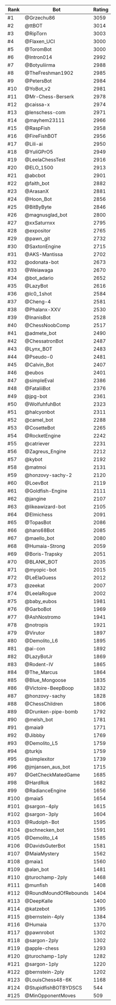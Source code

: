 Rank|Bot|Rating
---|---|---
#1|@Grzechu86|3059
#2|@ttBOT|3014
#3|@RipTorn|3003
#4|@Flaxen_UCI|3000
#5|@ToromBot|3000
#6|@Intron014|2992
#7|@Botyuliirma|2988
#8|@TheFreshman1902|2985
#9|@PetersBot|2984
#10|@YoBot_v2|2981
#11|@Mr-Chess-Berserk|2978
#12|@caissa-x|2974
#13|@lenschess-com|2971
#14|@mayhem23111|2966
#15|@RaspFish|2958
#16|@FireFishBOT|2956
#17|@Lili-ai|2950
#18|@YuliGPrO5|2949
#19|@LeelaChessTest|2916
#20|@ELO_1500|2913
#21|@abcbot|2901
#22|@faith_bot|2882
#23|@ArasanX|2881
#24|@Hoon_Bot|2856
#25|@BitByByte|2846
#26|@magnusglad_bot|2800
#27|@xxSaturnxx|2795
#28|@expositor|2765
#29|@pawn_git|2732
#30|@SaxtonEngine|2715
#31|@AKS-Mantissa|2702
#32|@odonata-bot|2673
#33|@Weiawaga|2670
#34|@bot_adario|2652
#35|@LazyBot|2616
#36|@lc0_1shot|2584
#37|@Cheng-4|2581
#38|@Phalanx-XXV|2530
#39|@InanisBot|2528
#40|@ChessNoobComp|2517
#41|@admete_bot|2490
#42|@ChessatronBot|2487
#43|@Lynx_BOT|2483
#44|@Pseudo-0|2481
#45|@Calvin_Bot|2407
#46|@eubos|2401
#47|@simpleEval|2386
#48|@FataliiBot|2376
#49|@jpg-bot|2361
#50|@WolfuhfuhBot|2323
#51|@halcyonbot|2311
#52|@camel_bot|2288
#53|@CosetteBot|2265
#54|@RocketEngine|2242
#55|@catriever|2231
#56|@Zagreus_Engine|2212
#57|@kybot|2192
#58|@matmoi|2131
#59|@honzovy-sachy-2|2120
#60|@LoevBot|2119
#61|@Goldfish-Engine|2111
#62|@jangine|2107
#63|@likeawizard-bot|2105
#64|@Elmichess|2091
#65|@TopasBot|2086
#66|@hans68Bot|2085
#67|@maello_bot|2080
#68|@Humaia-Strong|2059
#69|@Boris-Trapsky|2051
#70|@BLANK_BOT|2035
#71|@myopic-bot|2015
#72|@LeElaGuess|2012
#73|@zeekat|2007
#74|@LeelaRogue|2002
#75|@baby_eubos|1981
#76|@GarboBot|1969
#77|@AshNostromo|1941
#78|@notropis|1921
#79|@Virutor|1897
#80|@Demolito_L6|1895
#81|@ai-con|1892
#82|@LazyBotJr|1869
#83|@Rodent-IV|1865
#84|@The_Marcus|1864
#85|@Blue_Mongoose|1835
#86|@Victoire-BeepBoop|1832
#87|@honzovy-sachy|1828
#88|@ChessChildren|1806
#89|@Drunken-pipe-bomb|1792
#90|@melsh_bot|1781
#91|@maia9|1771
#92|@Jibbby|1769
#93|@Demolito_L5|1759
#94|@turkjs|1759
#95|@simplexitor|1739
#96|@jmjansen_aus_bot|1715
#97|@GetCheckMatedGame|1685
#98|@HardRok|1682
#99|@RadianceEngine|1656
#100|@maia5|1654
#101|@sargon-4ply|1615
#102|@sargon-3ply|1604
#103|@Rudolph-Bot|1595
#104|@schnecken_bot|1591
#105|@Demolito_L4|1585
#106|@DavidsGuterBot|1581
#107|@MaiaMystery|1562
#108|@maia1|1560
#109|@alan_bot|1481
#110|@turochamp-2ply|1468
#111|@munfish|1408
#112|@RoundMoundOfRebounds|1404
#113|@DeepKalle|1400
#114|@katzebot|1395
#115|@bernstein-4ply|1384
#116|@Humaia|1370
#117|@pawnrobot|1302
#118|@sargon-2ply|1302
#119|@apple-chess|1293
#120|@turochamp-1ply|1282
#121|@sargon-1ply|1220
#122|@bernstein-2ply|1202
#123|@LouisChess48-6K|1168
#124|@StupidfishBOTBYDSCS|544
#125|@MinOpponentMoves|509

